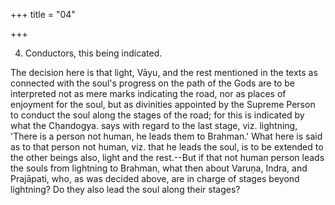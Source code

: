 +++
title = "04"

+++


4. Conductors, this being indicated.

The decision here is that light, Vāyu, and the rest mentioned in the texts as connected with the soul's progress on the path of the Gods are to be interpreted not as mere marks indicating the road, nor as places of enjoyment for the soul, but as divinities appointed by the Supreme Person to conduct the soul along the stages of the road; for this is indicated by what the Cḥandogya. says with regard to the last stage, viz. lightning, 'There is a person not human, he leads them to Brahman.' What here is said as to that person not human, viz. that he leads the soul, is to be extended to the other beings also, light and the rest.--But if that not human person leads the souls from lightning to Brahman, what then about Varuṇa, Indra, and Prajāpati, who, as was decided above, are in charge of stages beyond lightning? Do they also lead the soul along their stages?

